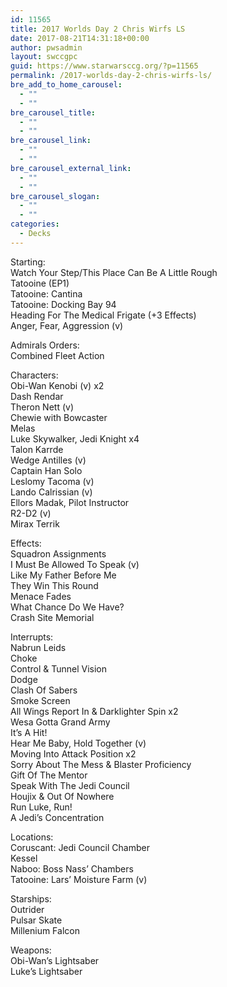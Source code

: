 ```yaml
---
id: 11565
title: 2017 Worlds Day 2 Chris Wirfs LS
date: 2017-08-21T14:31:18+00:00
author: pwsadmin
layout: swccgpc
guid: https://www.starwarsccg.org/?p=11565
permalink: /2017-worlds-day-2-chris-wirfs-ls/
bre_add_to_home_carousel:
  - ""
  - ""
bre_carousel_title:
  - ""
  - ""
bre_carousel_link:
  - ""
  - ""
bre_carousel_external_link:
  - ""
  - ""
bre_carousel_slogan:
  - ""
  - ""
categories:
  - Decks
---
```

Starting:  
Watch Your Step/This Place Can Be A Little Rough  
Tatooine (EP1)  
Tatooine: Cantina  
Tatooine: Docking Bay 94  
Heading For The Medical Frigate (+3 Effects)  
Anger, Fear, Aggression (v)

Admirals Orders:  
Combined Fleet Action

Characters:  
Obi-Wan Kenobi (v) x2  
Dash Rendar  
Theron Nett (v)  
Chewie with Bowcaster  
Melas  
Luke Skywalker, Jedi Knight x4  
Talon Karrde  
Wedge Antilles (v)  
Captain Han Solo  
Leslomy Tacoma (v)  
Lando Calrissian (v)  
Ellors Madak, Pilot Instructor  
R2-D2 (v)  
Mirax Terrik

Effects:  
Squadron Assignments  
I Must Be Allowed To Speak (v)  
Like My Father Before Me  
They Win This Round  
Menace Fades  
What Chance Do We Have?  
Crash Site Memorial

Interrupts:  
Nabrun Leids  
Choke  
Control & Tunnel Vision  
Dodge  
Clash Of Sabers  
Smoke Screen  
All Wings Report In & Darklighter Spin x2  
Wesa Gotta Grand Army  
It’s A Hit!  
Hear Me Baby, Hold Together (v)  
Moving Into Attack Position x2  
Sorry About The Mess & Blaster Proficiency  
Gift Of The Mentor  
Speak With The Jedi Council  
Houjix & Out Of Nowhere  
Run Luke, Run!  
A Jedi’s Concentration

Locations:  
Coruscant: Jedi Council Chamber  
Kessel  
Naboo: Boss Nass’ Chambers  
Tatooine: Lars’ Moisture Farm (v)

Starships:  
Outrider  
Pulsar Skate  
Millenium Falcon

Weapons:  
Obi-Wan’s Lightsaber  
Luke’s Lightsaber